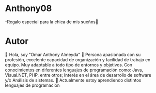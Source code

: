 # Anthony08
-Regalo especial para la chica de mis sueños💖

# Autor
👋 Hola, soy "Omar Anthony Almeyda"
👀 Persona apasionada con su profesión, excelente capacidad de organización y facilidad de trabajo en equipo. Muy adaptable a todo tipo de entornos y objetivos. Con conocimientos en diferentes lenguajes de programación como: Java, Visual.NET, PHP, entre otros; Interés en el área de desarrollo de software y/o Análisis de sistemas.
🌱 Actualmente estoy aprendiendo distintos lenguajes de programación
